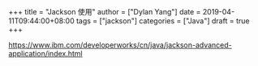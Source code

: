 +++title = "Jackson 使用"author = ["Dylan Yang"]date = 2019-04-11T09:44:00+08:00tags = ["jackson"]categories = ["Java"]draft = true+++<https://www.ibm.com/developerworks/cn/java/jackson-advanced-application/index.html>